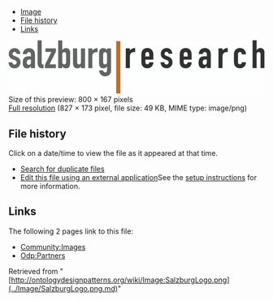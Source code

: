 * [Image](../Image/SalzburgLogo.png.md#file)
* [File history](../Image/SalzburgLogo.png.md#filehistory)
* [Links](../Image/SalzburgLogo.png.md#filelinks)

[![Image:SalzburgLogo.png](../images/thumb/0/0f/SalzburgLogo.png/800px-SalzburgLogo.png)](../../images/0/0f/SalzburgLogo.png)  
Size of this preview: 800 × 167 pixels  
[Full resolution](../../images/0/0f/SalzburgLogo.png)‎ (827 × 173 pixel, file size: 49 KB, MIME type: image/png)

## File history

Click on a date/time to view the file as it appeared at that time.



  
* [Search for duplicate files](http://ontologydesignpatterns.org/wiki/Special:FileDuplicateSearch/SalzburgLogo.png "Special:FileDuplicateSearch/SalzburgLogo.png")
* [Edit this file using an external application](http://ontologydesignpatterns.org/wiki/index.php?title=Image:SalzburgLogo.png&action=edit&externaledit=true&mode=file "Image:SalzburgLogo.png")See the [setup instructions](http://www.mediawiki.org/wiki/Manual:External_editors "http://www.mediawiki.org/wiki/Manual:External_editors") for more information.

## Links



The following 2 pages link to this file:


* [Community:Images](../Community/Images.md "Community:Images")
* [Odp:Partners](../Odp/Partners.md "Odp:Partners")


Retrieved from "[http://ontologydesignpatterns.org/wiki/Image:SalzburgLogo.png](../Image/SalzburgLogo.png.md)"